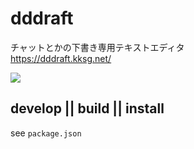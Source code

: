 # dddraft

チャットとかの下書き専用テキストエディタ  
https://dddraft.kksg.net/

![](https://dddraft.kksg.net/dist/images/dddraft-image.png)

## develop || build || install

see `package.json`
